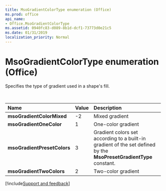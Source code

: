 ```yaml
---
title: MsoGradientColorType enumeration (Office)
ms.prod: office
api_name:
- Office.MsoGradientColorType
ms.assetid: 0940fc83-d089-8b1d-dcf1-73773d0e21c5
ms.date: 01/31/2019
localization_priority: Normal
---
```



# MsoGradientColorType enumeration (Office)

Specifies the type of gradient used in a shape's fill.

<br/>

|Name|Value|Description|
|:-----|:-----|:-----|
|**msoGradientColorMixed**|-2|Mixed gradient|
|**msoGradientOneColor**|1|One-color gradient|
|**msoGradientPresetColors**|3|Gradient colors set according to a built-in gradient of the set defined by the **MsoPresetGradientType** constant.|
|**msoGradientTwoColors**|2|Two-color gradient|

[!include[Support and feedback](~/includes/feedback-boilerplate.md)]
